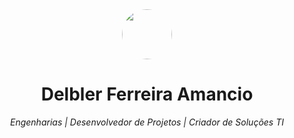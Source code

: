 <div align="center">
  <img src="[https://abstartups.com.br/wp-content/uploads/2018/10/Qual-a-tecnologia.jpg](https://chatgpt.com/s/m_6838b9f20e08819180c6ffd10bba219b)" width="80" height="80" style="border-radius: 80%;" />
  <h1>Delbler Ferreira Amancio</h1>
  <p><em>Engenharias | Desenvolvedor de Projetos | Criador de Soluções TI</em></p>
</div>
